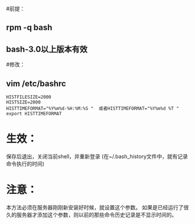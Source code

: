

#前提：
## rpm -q bash
## bash-3.0以上版本有效

#修改：
## vim /etc/bashrc
    HISTFILESIZE=2000
    HISTSIZE=2000
    HISTTIMEFORMAT="%Y%m%d-%H:%M:%S "  或者HISTTIMEFORMAT="%Y%m%d %T "
    export HISTTIMEFORMAT


# 生效：
保存后退出，关闭当前shell，并重新登录
(在~/.bash_history文件中，就有记录命令执行的时间)


# 注意：
本方法必须在服务器刚刚新安装好时候，就设置这个参数。
如果是已经运行了很久的服务器才添加这个参数，则以前的那些命令历史记录是不显示时间的。





